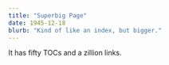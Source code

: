 ```yaml
---
title: "Superbig Page"
date: 1945-12-18
blurb: "Kind of like an index, but bigger."
---
```


It has fifty TOCs and a zillion links.
